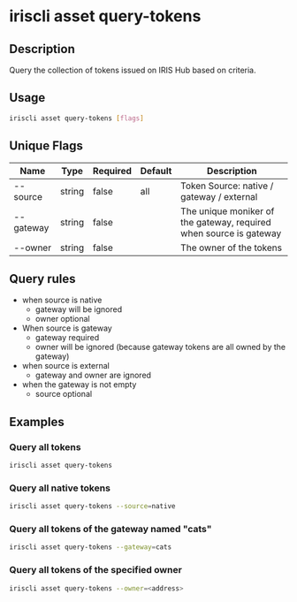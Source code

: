 # iriscli asset query-tokens

## Description

Query the collection of tokens issued on IRIS Hub based on criteria.

## Usage

```bash
iriscli asset query-tokens [flags]
```

## Unique Flags

| Name      | Type   | Required | Default | Description                                                  |
| --------- | ------ | -------- | ------- | ------------------------------------------------------------ |
| --source  | string | false    | all     | Token Source: native / gateway / external                    |
| --gateway | string | false    |         | The unique moniker of the gateway, required when source is gateway |
| --owner   | string | false    |         | The owner of the tokens                                      |

## Query rules

- when source is native
  - gateway will be ignored
  - owner optional
- When source is gateway
  - gateway required
  - owner will be ignored (because gateway tokens are all owned by the gateway)
- when source is external
  - gateway and owner are ignored
- when the gateway is not empty
  - source optional

## Examples

### Query all tokens

```bash
iriscli asset query-tokens
```

### Query all native tokens

```bash
iriscli asset query-tokens --source=native
```

### Query all tokens of the gateway named "cats"

```bash
iriscli asset query-tokens --gateway=cats
```

### Query all tokens of the specified owner

```bash
iriscli asset query-tokens --owner=<address>
```
